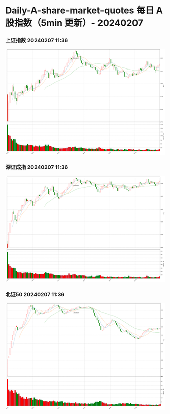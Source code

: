 
# Daily-A-share-market-quotes 每日 A 股指数（5min 更新）- 20240207

### 上证指数 20240207 11:36
![](./fig/2024/2/20240207-sh000001.png)

### 深证成指 20240207 11:36
![](./fig/2024/2/20240207-sz399001.png)

### 北证50 20240207 11:36
![](./fig/2024/2/20240207-bj899050.png)
